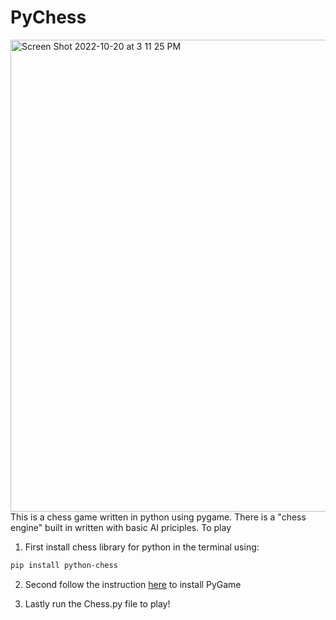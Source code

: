 # PyChess
<img width="755" alt="Screen Shot 2022-10-20 at 3 11 25 PM" src="https://user-images.githubusercontent.com/97986810/197037152-41e7d567-41f0-4e70-9be0-1efef4096b2f.png">
This is a chess game written in python using pygame. There is a "chess engine" built in written with basic AI priciples. To play 

1. First install chess library for python in the terminal using:

```zsh
pip install python-chess
```

2. Second follow the instruction [here](https://artofproblemsolving.com/wiki/index.php/Getting_Started_With_Pygame#:~:text=Open%20a%20terminal%2C%20and%20type,prompt%20enter%20'import%20pygame'.) to install PyGame

3. Lastly run the Chess.py file to play!
